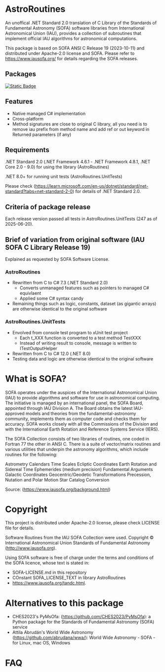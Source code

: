 # AstroRoutines
An unoffical .NET Standard 2.0 translation of C Library of the Standards of Fundamental Astronomy (SOFA) software libraries from International Astronomical Union (IAU), provides a collection of subroutines that implement official IAU algorithms for astronomical computations.

This package is based on SOFA ANSI C Release 19 (2023-10-11) and distributed under Apache-2.0 license and SOFA. 
Please refer to https://www.iausofa.org/ for details regarding the SOFA releases.

## Packages
[![Static Badge](https://img.shields.io/nuget/v/AstroRoutines.svg)](https://www.nuget.org/packages/AstroRoutines/)


## Features
- Native managed C# implementation
- Cross-platform
- Method signatures are close to original C library, all you need is to remove iau prefix from method name and add ref or out keyword in Returned parameters (if any)

## Requirements
.NET Standard 2.0 (.NET Framework 4.6.1 - .NET Framework 4.8.1, .NET Core 2.0 - 9.0) for using the library (AstroRoutines)

.NET 8.0+ for running unit tests (AstroRoutines.UnitTests)

Please check (https://learn.microsoft.com/en-us/dotnet/standard/net-standard?tabs=net-standard-2-0) for details of .NET Standard 2.0.

## Criteria of package release
Each release version passed all tests in AstroRoutines.UnitTests (247 as of 2025-06-20).

## Brief of variation from original software (IAU SOFA C Library Release 19)
Explained as requested by SOFA Software License.

### AstroRoutines
- Rewritten from C to C# 7.3 (.NET Standard 2.0)
    - Converts unmanaged features such as pointers to managed C# equivlaent
    - Applied some C# syntax candy
- Remaining things such as logic, constants, dataset (as gigantic arrays) are otherwise identical to the original software

### AstroRoutines.UnitTests
- Envolved from console test program to xUnit test project
    - Each t_XXX function is converted to a test method TestXXX
    - Instead of writing result to console, message is written to ITestOutputHelper
- Rewritten from C to C# 12.0 (.NET 8.0)
- Testing data and logic are otherwise identical to the original software

# What is SOFA?
SOFA operates under the auspices of the International Astronomical Union (IAU) to provide algorithms and software for use in astronomical computing. The initiative is managed by an international panel, the SOFA Board, appointed through IAU Division A. The Board obtains the latest IAU-approved models and theories from the fundamental-astronomy community, implements them as computer code and checks them for accuracy. SOFA works closely with all the Commissions of the Division and with the International Earth Rotation and Reference Systems Service (IERS).

The SOFA Collection consists of two libraries of routines, one coded in Fortran 77 the other in ANSI C. There is a suite of vector/matrix routines and various utilities that underpin the astronomy algorithms, which include routines for the following:

Astrometry
Calendars
Time Scales
Ecliptic Coordinates
Earth Rotation and Sidereal Time
Ephemerides (medium precision)
Fundamental Arguments
Galactic Coordinates
Geocentric/Geodetic Transformations
Precession, Nutation and Polar Motion
Star Catalog Conversion

Source: (https://www.iausofa.org/background.html)

# Copyright
This project is distributed under Apache-2.0 license, please check LICENSE file for details.

Software Routines from the IAU SOFA Collection were used. Copyright © International Astronomical Union Standards of Fundamental Astronomy (http://www.iausofa.org).

Using SOFA software is free of charge under the terms and conditions of the SOFA licence, whose text is stated in:
- SOFA-LICENSE.md in this repository
- COnstant SOFA_LICENSE_TEXT in library AstroRoutines
- https://www.iausofa.org/tandc.html.

# Alternatives to this package
- CHES2023's PyMsOfa: (https://github.com/CHES2023/PyMsOfa): a Python package for the Standards of Fundamental Astronomy (SOFA) service
- Attila Abrudán's World Wide Astronomy (https://github.com/abrudana/wwa/): World Wide Astronomy - SOFA - for Linux, mac OS, Windows

# FAQ
